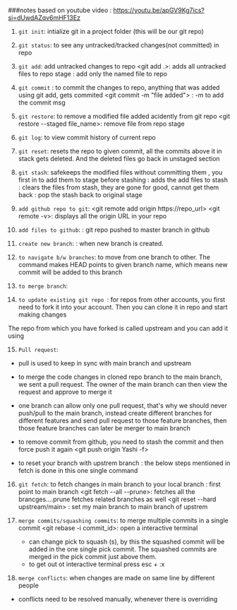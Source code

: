 ###notes based on youtube video : https://youtu.be/apGV9Kg7ics?si=dUwdAZqv6mHF13Ez

1. `git init`: intialize git in a project folder (this will be our git repo)
2. `git status`: to see any untracked/tracked changes(not committed) in repo
3. `git add`: add untracked changes to repo
   <git add .>: adds all untracked files to repo stage
   <git add file_name>: add only the named file to repo
4. `git commit` : to commit the changes to repo, anything that was added using git add, gets commited
    <git commit -m "file added"> : -m to add the commit msg
5. `git restore`: to remove a modified file added acidently from git repo
   <git restore --staged file_name>: remove file from repo stage
6. `git log`: to view commit history of current repo
7. `git reset`: resets the repo to given commit, all the commits above it in stack gets deleted. And the deleted files go back in unstaged section
   <git reset commit_id>
8. `git stash`: safekeeps the modified files without committing them , you first in to add them to stage before stashing
   <git add filename>
   <git stash>: adds the add files to stash
   <git stash clear>: clears the files from stash, they are gone for good, cannot get them back
   <git stash pop>: pop the stash back to original stage

9. `add github repo to git`:
    <git remote add origin https://repo_url>
    <git remote -v>: displays all the origin URL in your repo

10. `add files to github`:
    <git push origin master>: git repo pushed to master branch in github

11. `create new branch`: 
    <git branch branch_name>: when new branch is created.

12. `to navigate b/w branches`: to move from one branch to other. The command makes HEAD points to given branch name, which means new commit will be added to this branch
    <git checkout branch_name>

13. `to merge branch`:
    <git merge branch_name>

14. `to update existing git repo `: for repos from other accounts, you first need to fork it into your account. Then you can clone it in repo and start making changes
    <git clone forked_repo_url>

The repo from which you have forked is called upstream  and you can add it using 
<git remote add upstream original_repo_link>

15. `Pull request`: 
- pull is used to keep in sync with main branch and upstream
- to merge the code changes in cloned repo branch to the main branch, we sent a pull request. The owner of the main branch can then view the request and approve to merge it
- one branch can allow only one pull request, that's why we should never push/pull to the main branch, instead create different branches for different features and send pull request to those feature branches, then those feature branches can later be merger to main branch 
    <git pull origin branch_name>

- to remove commit from github, you need to stash the commit and then force push it again 
  <git push origin Yashi -f>

- to reset your branch with upstrem branch 
  <git pull upstream main> : the below steps mentioned in fetch is done in this one single command

16.  `git fetch`: to fetch changes in main branch to your local branch 
    <git checkout main> : first point to main branch
    <git fetch --all --prune>: fetches all the brancges....prune fetches related branches as well
    <git reset --hard upstream/main> : set my main branch to main branch of upstrem
    <git push origin main>

17. `merge commits/squashing commits`: to merge multiple commits in a single commit
    <git rebase -i commit_id>: open a interactive terminal
    - can change pick to squash (s), by this the squashed commit will be added in the one single pick commit. The squashed commits are merged in the pick commit just above them. 
    - to get out ot interactive terminal press esc + :x
  
18. `merge conflicts`: when changes are made on same line by different people
- conflicts need to be resolved manually, whenever there is overriding